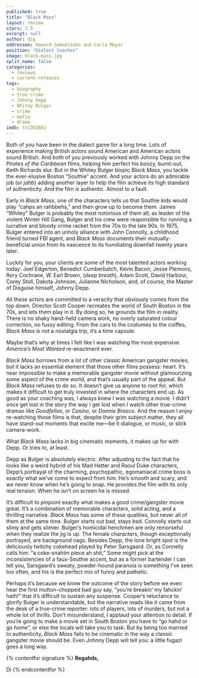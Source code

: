 ```yaml
---
published: true
title: "Black Mass"
layout: review
stars: 3.5
excerpt: null
author: dig
addressee: Howard Samuelsohn and Carla Meyer
position: "Dialect Coaches"
image: black-mass.jpg
split_name: false
categories: 
  - reviews
  - current-releases
tags: 
  - biography
  - true crime
  - Johnny Depp
  - Whitey Bulger
  - crime
  - mafia
  - drama
imdb: tt1355683
---
```


Both of you have been in the dialect game for a long time. Lots of experience making British actors sound American and American actors sound British. And both of you previously worked with Johnny Depp on the _Pirates of the Caribbean_ films, helping him perfect his boozy, burnt-out, Keith Richards slur. But in the Whitey Bulger biopic _Black Mass_, you tackle the ever-elusive Boston “Southie” accent. And your actors do an admirable job (or _jahb_) adding another layer to help the film achieve its high standard of authenticity. And the film _is_ authentic. Almost to a fault.


Early in _Black Mass_, one of the characters tells us that Southie kids would play “cahps an rahbbehs,” and then grow up to become them. James “Whitey” Bulger is probably the most notorious of them all; as leader of the violent Winter Hill Gang, Bulger and his crew were responsible for running a lucrative and bloody crime racket from the 70s to the late 90s. In 1975, Bulger entered into an unholy alliance with John Connolly, a childhood friend turned FBI agent, and _Black Mass_ documents their mutually-beneficial union from its nascence to its humiliating downfall twenty years later.


Luckily for you, your clients are some of the most talented actors working today: Joel Edgerton, Benedict Cumberbatch, Kevin Bacon, Jesse Plemons, Rory Cochrane, W. Earl Brown, (_deep breath_), Adam Scott, David Harbour, Corey Stoll, Dakota Johnson, Julianne Nicholson, and, of course, the Master of Disguise himself, Johnny Depp. 

All these actors are committed to a veracity that obviously comes from the top down. Director Scott Cooper recreates the world of South Boston in the 70s, and lets them play in it. By doing so, he grounds the film in reality. There is no shaky hand-held camera work, no overly saturated colour correction, no fussy editing. From the cars to the costumes to the coiffes, _Black Mass_ is not a nostalgia trip, it’s a time capsule. 

Maybe that’s why at times I felt like I was watching the most expensive _America’s Most Wanted_ re-enactment ever.


_Black Mass_ borrows from a lot of other classic American gangster movies, but it lacks an essential element that those other films possess: heart. It’s near impossible to make a memorable gangster movie without glamourizing some aspect of the crime world, and that’s usually part of the appeal. But _Black Mass_ refuses to do so. It doesn’t give us anyone to root for, which makes it difficult to get truly invested in where the characters end up. As good as your coaching was, I always knew I was watching a movie. I didn’t once get lost in the story the way I get lost when I watch other true-crime dramas like _Goodfellas_, or _Casino_, or _Donnie Brasco_. And the reason I enjoy re-watching those films is that, despite their grim subject matter, they all have stand-out moments that excite me—be it dialogue, or music, or slick camera-work. 

What _Black Mass_ lacks in big cinematic moments, it makes up for with Depp. Or tries to, at least.

Depp as Bulger is absolutely electric. After adjusting to the fact that he looks like a weird hybrid of his Mad Hatter and Raoul Duke characters, Depp’s portrayal of the charming, psychopathic, egomaniacal crime boss is exactly what we’ve come to expect from him. He’s smooth and scary, and we never know when he’s going to snap. He provides the film with its only real tension. When he isn’t on screen he is missed. 

It’s difficult to pinpoint exactly what makes a good crime/gangster movie great. It’s a combination of memorable characters, solid acting, and a thrilling narrative. _Black Mass_ has some of these qualities, but never all of them at the same time. Bulger starts out bad, stays bad. Connolly starts out slimy and gets slimier. Bulger’s homicidal henchmen are only remorseful when they realize the jig is up. The female characters, though exceptionally portrayed, are background nags. Besides Depp, the lone bright spot is the deliciously twitchy cokehead played by Peter Sarsgaard. Or, as Connelly calls him: “a coke-snahtin piece ah shit,” Some might pick at the inconsistencies of a faux-Southie accent, but as a former bartender I can tell you, Sarsgaard’s sweaty, powder-hound paranoia is something I’ve seen too often, and his is the perfect mix of funny and pathetic. 

Perhaps it’s because we know the outcome of the story before we even hear the first mutton-chopped bad guy say, “you’re breakin’ my fahckin’ hath!” that it’s difficult to sustain any suspense. Cooper’s reluctance to glorify Bulger is understandable, but the narrative reads like it came from the desk of a true-crime reporter: lots of players, lots of murders, but not a whole lot of thrills. Don’t misunderstand, I applaud your attention to detail. If you’re going to make a movie set in South Boston you have to “go hahd or go home”, or else the locals will take you to task. But by being too married to authenticity, _Black Mass_ fails to be cinematic in the way a classic gangster movie should be. Even Johnny Depp will tell you: a little fugazi goes a long way.

{% contentfor signature %}
**Regahds,**

Di
{% endcontentfor %}